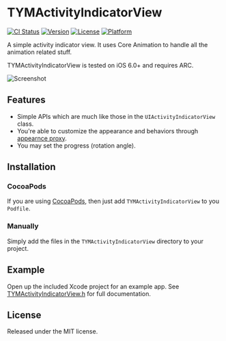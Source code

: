 # TYMActivityIndicatorView

[![CI Status](http://img.shields.io/travis/yimingtang/TYMActivityIndicatorView.svg?style=flat)](https://travis-ci.org/yimingtang/TYMActivityIndicatorView)
[![Version](https://img.shields.io/cocoapods/v/TYMActivityIndicatorView.svg?style=flat)](http://cocoapods.org/pods/TYMActivityIndicatorView)
[![License](https://img.shields.io/cocoapods/l/TYMActivityIndicatorView.svg?style=flat)](http://cocoapods.org/pods/TYMActivityIndicatorView)
[![Platform](https://img.shields.io/cocoapods/p/TYMActivityIndicatorView.svg?style=flat)](http://cocoapods.org/pods/TYMActivityIndicatorView)

A simple activity indicator view. It uses Core Animation to handle all the animation related stuff.

TYMActivityIndicatorView is tested on iOS 6.0+ and requires ARC.

![Screenshot](https://github.com/yimingtang/TYMActivityIndicatorView/blob/master/Screenshot.gif?raw=true)


## Features

* Simple APIs which are much like those in the `UIActivityIndicatorView` class.
* You're able to customize the appearance and behaviors through [appearnce proxy](http://nshipster.com/uiappearance/).
* You may set the progress (rotation angle).


## Installation

### CocoaPods

If you are using [CocoaPods](http://cocoapods.org), then just add `TYMActivityIndicatorView` to you `Podfile`.

### Manually

Simply add the files in the `TYMActivityIndicatorView` directory to your project.


## Example

Open up the included Xcode project for an example app. See [TYMActivityIndicatorView.h](https://github.com/krafttuc/TYMActivityIndicatorView/blob/master/TYMActivityIndicatorView/TYMActivityIndicatorView.h) for full documentation.


## License

Released under the MIT license.
